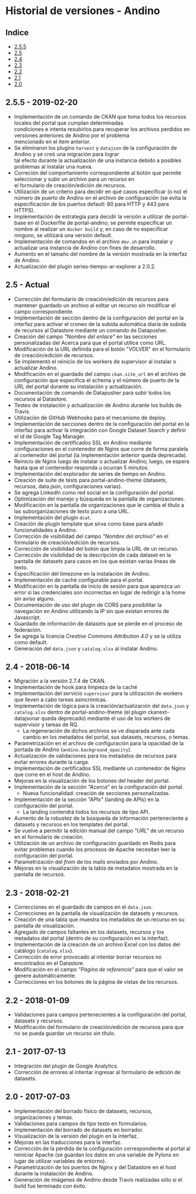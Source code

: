 # Historial de versiones - Andino

## Indice

- [2.5.5](#255---2019-02-20)
- [2.5](#25---actual)
- [2.4](#24---2018-06-14)
- [2.3](#23---2018-02-21)
- [2.2](#22---2018-01-09)
- [2.1](#21---2017-07-13)
- [2.0](#20---2017-07-03)


## 2.5.5 - 2019-02-20

* Implementación de un comando de CKAN que toma todos los recursos locales del portal que cumplan determinadas 	
condiciones e intenta resubirlos para recuperar los archivos perdidos en versiones anteriores de Andino por el problema 	
mencionado en el item anterior.	
* Se eliminaron los plugins `harvest` y `datajson` de la configuración de Andino y se creó una migración para lograr 	
tal efecto durante la actualización de una instancia debido a posibles problemas al instalar una nueva.   	
* Correción del comportamiento correspondiente al botón que permite seleccionar y subir un archivo para un recurso en 	
el formulario de creación/edición de recursos.
* Utilización de un criterio para decidir en qué casos especificar (o no) el número de puerto de Andino en el archivo 
de configuración (se evita la especificación de los puertos default: 80 para HTTP y 443 para HTTPS).
* Implementación de estrategia para decidir la versión a utilizar de portal-base en el Dockerfile de portal-andino; se 
permite especificar un nombre al realizar un `docker build` y, en caso de no especificar ninguno, se utilizará una 
versión default.
* Implementación de comandos en el archivo `dev.sh` para instalar y actualizar una instancia de Andino con fines de 
desarrollo.
* Aumento en el tamaño del nombre de la versión mostrada en la interfaz de Andino.
* Actualización del plugin series-tiempo-ar-explorer a 2.0.2.


## 2.5 - Actual

* Corrección del formulario de creación/edición de recursos para mantener guardado un archivo al editar un recurso sin 
modificar el campo correspondiente.
* Implementación de sección dentro de la configuración del portal en la interfaz para activar el croneo de la subida 
automática diaria de subida de recursos al Datastore mediante un comando de Datapusher. 
* Creación del campo _"Nombre del enlace"_ en las secciones personalizadas del Acerca para que el portal utilice como URL.
* Modificación de la URL definida para el botón "VOLVER" en el formulario de creación/edición de recursos.
* Se implementó el reinicio de los workers de supervisor al instalar o actualizar Andino.
* Modificación en el guardado del campo `ckan.site_url` en el archivo de configuración que especifica el schema y el 
número de puerto de la URL del portal durante su instalación y actualización.
* Documentación de comando de Datapusher para subir todos los recursos al Datastore.
* Testeo de instalación y actualización de Andino durante los builds de Travis.
* Utilización de GitHub Webhooks para el mecanismo de deploy.
* Implementación de secciones dentro de la configuración del portal en la interfaz para activar la integración con 
Google Dataset Search y definir el id de Google Tag Manager.
* Implementación de certificados SSL en Andino mediante configuraciones en el contenedor de Nginx que corre de forma 
paralela al contenedor del portal (la implementación anterior queda deprecada).
* Reinicio de Nginx luego de instalar o actualizar Andino; luego, se espera hasta que el contenedor responda u ocurran 
5 minutos.
* Implementación del explorador de series de tiempo en Andino.
* Creación de suite de tests para portal-andino-theme (datasets, recursos, data.json, configuraciones varias).
* Se agrega LinkedIn como red social en la configuración del portal.
* Optimización del manejo y búsqueda en la pantalla de organizaciones.
* Modificación en la pantalla de organizaciones que le cambia el título a las suborganizaciones de texto puro a una URL.
* Implementación del plugin `dcat`.
* Creación de plugin template que sirva como base para añadir funcionalidades a Andino.
* Corrección de visibilidad del campo _"Nombre del archivo"_ en el formulario de creación/edición de recursos.
* Corrección de visibilidad del botón que limpia la URL de un recurso.
* Corrección de visibilidad de la descripción de cada dataset en la pantalla de datasets para casos en los que existan 
varias líneas de texto.
* Especificación del timezone en la instalación de Andino.
* Implementación de caché configurable para el portal.
* Modificación en la pantalla de inicio de sesión para que aparezca un error si las credenciales son incorrectas en 
lugar de redirigir a la home sin aviso alguno.
* Documentación de uso del plugin de CORS para posibilitar la navegación en Andino utilizando la IP sin que existan 
errores de Javascript.
* Guardado de información de datasets que se pierde en el proceso de federación.
* Se agrega la licencia _Creative Commons Attribution 4.0_ y se la utiliza como default.
* Generación del `data.json` y `catalog.xlsx` al instalar Andino.


## 2.4 - 2018-06-14

* Migración a la versión 2.7.4 de CKAN.
* Implementación de hook para limpieza de la caché
* Implementación del servicio `supervisor` para la utilización de workers que lleven a cabo tareas asincrónicas.
* Implementación de lógica para la creación/actualización del `data.json` y `catalog.xlsx` dentro de 
portal-andino-theme (el plugin ckanext-datajsonar queda deprecado) mediante el uso de los workers de supervisor y 
tareas de RQ.
  * La regeneración de dichos archivos se ve disparada ante cada cambio en los metadatos del portal, sus datasets, 
  recursos, o temas.
* Parametrización en el archivo de configuración para la opacidad de la portada de Andino (`andino.background_opacity`).
* Actualización de validaciones para los metadatos de recursos para evitar errores durante la carga.
* Implementación de certificados SSL mediante un contenedor de Nginx que corre en el host de Andino.
* Mejoras en la visualización de los botones del header del portal.
* Implementación de la sección _"Acerca"_ en la configuración del portal.
  * Nueva funcionalidad: creación de secciones personalizadas.
* Implementación de la sección _"APIs"_ (landing de APIs) en la configuración del portal.
  * La landing contendrá todos los recursos de tipo API.
* Aumento de la robustez de la búsqueda de información perteneciente a datasets y recursos en los templates del portal.
* Se vuelve a permitir la edición manual del campo _"URL"_ de un recurso en el formulario de creación.
* Utilización de un archivo de configuración guardado en Redis para evitar problemas cuando los procesos de Apache 
necesitan leer la configuración del portal.
* Parametrización del _from_ de los mails enviados por Andino.
* Mejoras en la visualización de la tabla de metadatos mostrada en la pantalla de recursos.


## 2.3 - 2018-02-21

* Correcciones en el guardado de campos en el `data.json`.
* Correcciones en la pantalla de visualización de datasets y recursos.
* Creación de una tabla que muestra los metadatos de un recurso en su pantalla de visualización.
* Agregado de campos faltantes en los datasets, recursos y los metadatos del portal (dentro de su configuración en la 
interfaz).
* Implementación de la creación de un archivo Excel con los datos del catálogo (`catalog.xlsx`).
* Corrección de error provocado al intentar borrar recursos no encontrados en el Datastore.
* Modificación en el campo _"Página de referencia"_ para que el valor se genere automáticamente.
* Correcciones en los botones de la página de vistas de los recursos.


## 2.2 - 2018-01-09

* Validaciones para campos pertenecientes a la configuración del portal, datasets y recursos.
* Modificación del formulario de creación/edición de recursos para que no se pueda guardar un recurso sin título.


## 2.1 - 2017-07-13

* Integración del plugin de Google Analytics.
* Corrección de errores al intentar ingresar al formulario de edición de datasets.


## 2.0 - 2017-07-03

* Implementación del borrado físico de datasets, recursos, organizaciones y temas.
* Validaciones para campos de tipo texto en formularios.
* Implementación del borrado de datasets en borrador.
* Visualización de la versión del plugin en la interfaz.
* Mejoras en las traducciones para la interfaz.
* Corrección de la pérdida de la configuración correspondiente al portal al reiniciar Apache (se guardan los datos en 
una variable de Pylons en lugar de utilizar variables de entorno).
* Parametrización de los puertos de Nginx y del Datastore en el host durante la instalación de Andino.
* Generación de imágenes de Andino desde Travis realizadas sólo si el build fue terminado con éxito.
